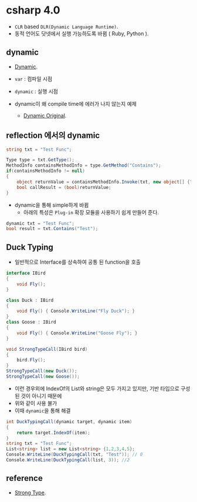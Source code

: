 # csharp 4.0

- `CLR` based `DLR(Dynamic Language Runtime)`. 
- 동적 언어도 닷넷에서 실행 가능하도록 바뀜 ( Ruby, Python ). 

## dynamic 

- [Dynamic](./dynamicEx.cs). 
- `var` : 컴파일 시점
- `dynamic` : 실행 시점 

- dynamic이 왜 compile time에 에러가 나지 않는지 예제
    - [Dynamic Original](./dynamicOriginalEx.cs). 

## reflection 에서의 dynamic

```csharp
string txt = "Test Func";

Type type = txt.GetType();
MethodInfo containsMethodInfo = type.GetMethod("Contains");
if(containsMethodInfo != null)
{
    object returnValue = containsMethodInfo.Invoke(txt, new object[] {"Test"});
    bool callResult = (bool)returnValue;
}
```

- dynamic을 통해 simple하게 바뀜
    - 아래의 특성은 `Plug-in` 확장 모듈을 사용하기 쉽게 만들어 준다.  
```csharp
dynamic txt = "Test Func";
bool result = txt.Contains("Test");
```

## Duck Typing

- 일반적으로 Interface를 상속하여 공통 된 function을 호출 

```csharp
interface IBird
{
    void Fly();
}

class Duck : IBird
{
    void Fly() { Console.WriteLine("Fly Duck"); }
}
class Goose : IBird
{
    void Fly() { Console.WriteLine("Goose Fly"); }
}

void StrongTypeCall(IBird bird)
{
    bird.Fly();
}
StrongTypeCall(new Duck());
StrongTypeCall(new Goose());
```

- 이런 경우외에 IndexOf의 List<T>와 string은 모두 가지고 있지만, 기반 타입으로 구성 된 것이 아니기 때문에 
- 위와 같이 사용 불가 
- 이때 `dynamic`을 통해 해결 

```csharp
int DuckTypingCall(dynamic target, dynamic item)
{
    return target.IndexOf(item);
}
string txt = "Test Func";
List<string> list = new List<string> {1,2,3,4,5};
Console.WriteLine(DuckTypingCall(txt, "Test")); // 0
Console.WriteLine(DuckTypingCall(list, 3)); //2
```

## reference 

- [Strong Type](./strongType.md). 


